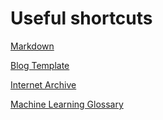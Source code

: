# Useful shortcuts

[Markdown](https://guides.github.com/features/mastering-markdown/)

[Blog Template](https://github.com/fastai/fast_template)

[Internet Archive](https://archive.org/)

[Machine Learning Glossary](https://developers.google.com/machine-learning/glossary)
 
[//]: # (for more formatting examples: https://github.com/fastai/fast_template/blob/master/_posts/2020-01-14-welcome.md )

